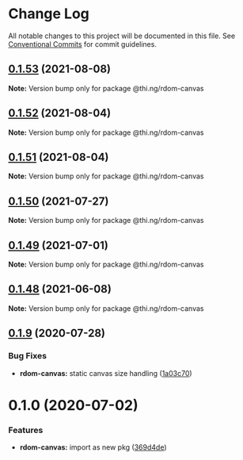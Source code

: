 # Change Log

All notable changes to this project will be documented in this file.
See [Conventional Commits](https://conventionalcommits.org) for commit guidelines.

## [0.1.53](https://github.com/thi-ng/umbrella/compare/@thi.ng/rdom-canvas@0.1.52...@thi.ng/rdom-canvas@0.1.53) (2021-08-08)

**Note:** Version bump only for package @thi.ng/rdom-canvas





## [0.1.52](https://github.com/thi-ng/umbrella/compare/@thi.ng/rdom-canvas@0.1.51...@thi.ng/rdom-canvas@0.1.52) (2021-08-04)

**Note:** Version bump only for package @thi.ng/rdom-canvas





## [0.1.51](https://github.com/thi-ng/umbrella/compare/@thi.ng/rdom-canvas@0.1.50...@thi.ng/rdom-canvas@0.1.51) (2021-08-04)

**Note:** Version bump only for package @thi.ng/rdom-canvas





## [0.1.50](https://github.com/thi-ng/umbrella/compare/@thi.ng/rdom-canvas@0.1.49...@thi.ng/rdom-canvas@0.1.50) (2021-07-27)

**Note:** Version bump only for package @thi.ng/rdom-canvas





## [0.1.49](https://github.com/thi-ng/umbrella/compare/@thi.ng/rdom-canvas@0.1.48...@thi.ng/rdom-canvas@0.1.49) (2021-07-01)

**Note:** Version bump only for package @thi.ng/rdom-canvas





## [0.1.48](https://github.com/thi-ng/umbrella/compare/@thi.ng/rdom-canvas@0.1.47...@thi.ng/rdom-canvas@0.1.48) (2021-06-08)

**Note:** Version bump only for package @thi.ng/rdom-canvas





## [0.1.9](https://github.com/thi-ng/umbrella/compare/@thi.ng/rdom-canvas@0.1.8...@thi.ng/rdom-canvas@0.1.9) (2020-07-28)


### Bug Fixes

* **rdom-canvas:** static canvas size handling ([1a03c70](https://github.com/thi-ng/umbrella/commit/1a03c70e3e9fe6c8b096f78084dc590102d96893))





# 0.1.0 (2020-07-02)


### Features

* **rdom-canvas:** import as new pkg ([369d4de](https://github.com/thi-ng/umbrella/commit/369d4de29c0b0c1ff3092126902f1835ac61870e))

